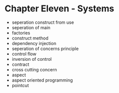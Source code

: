 <!-- bg=white fg=black -->
# Chapter Eleven - Systems

- seperation construct from use
- seperation of main
- factories
- construct method
- dependency injection
- seperation of concerns principle
- control flow
- inversion of control
- contract
- cross cutting concern
- aspect
- aspect oriented programming
- pointcut
